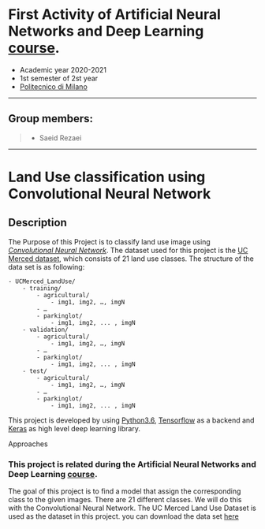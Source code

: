 First Activity of Artificial Neural Networks and Deep Learning [course](http://chrome.ws.dei.polimi.it/index.php?title=Artificial_Neural_Networks_and_Deep_Learning).
=
- Academic year 2020-2021
- 1st semester of 2st year
- [Politecnico di Milano](https://www.polimi.it/)

________________________
 Group members:
 -
> - Saeid Rezaei

________________________

# Land Use classification using Convolutional Neural Network

## Description
The Purpose of this Project is to classify land use image using [*Convolutional Neural Network*](https://en.wikipedia.org/wiki/Convolutional_neural_network). The dataset used for this project is the [UC Merced dataset](https://drive.google.com/file/d/18mva7AbCzf-rHpW5SEzpVDtoXAcVD5Mf/view?usp=sharing), which consists of 21 land use classes. The structure of the data set is as following:

  <Route name="App">
    <Route name="Admin">
      <Route name="Users"/>
      <Route name="Reports"/>
    </Route>
    <Route name="Course">
      <Route name="Assignments"/>
    </Route>
  </Route>

    - UCMerced_LandUse/
        - training/
            - agricultural/
                - img1, img2, …, imgN
            - …
            - parkinglot/ 
                - img1, img2, ... , imgN
        - validation/
            - agricultural/
                - img1, img2, …, imgN
            - …
            - parkinglot/ 
                - img1, img2, ... , imgN
        - test/
            - agricultural/
                - img1, img2, …, imgN
            - …
            - parkinglot/ 
                - img1, img2, ... , imgN

This project is developed by using [Python3.6](https://www.python.org/downloads/release/python-360/), [Tensorflow](http://tensorflow.org) as a backend and [Keras](http://keras.io/) as high level deep learning library.



Approaches

### This project is related during the Artificial Neural Networks and Deep Learning [course](http://chrome.ws.dei.polimi.it/index.php?title=Artificial_Neural_Networks_and_Deep_Learning).
The goal of this project is to find a model that assign the corresponding class to the given images. There are 21 different classes. We will do this with the Convolutional Neural Network.
The UC Merced Land Use Dataset is used as the dataset in this project. you can download the data set [here](https://drive.google.com/file/d/18mva7AbCzf-rHpW5SEzpVDtoXAcVD5Mf/view?usp=sharing)
